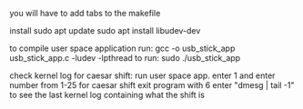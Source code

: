 you will have to add tabs to the makefile

install
sudo apt update
sudo apt install libudev-dev


to compile user space application run:
gcc -o usb_stick_app usb_stick_app.c -ludev -lpthread
to run:
sudo ./usb_stick_app

check kernel log for caesar shift:
run user space app.
enter 1 and enter number from 1-25 for caesar shift
exit program with 6
enter "dmesg | tail -1" to see the last kernel log containing what the shift is
